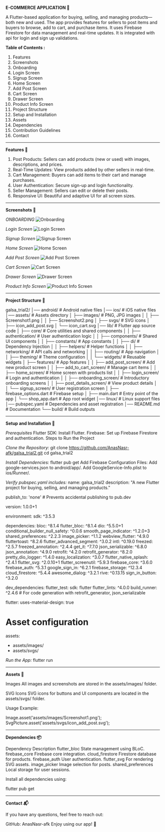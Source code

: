 **E-COMMERCE APPLICATION 🚀**

A Flutter-based application for buying, selling, and managing products—both new and used.
The app provides features for sellers to post items and buyers to browse, add to cart, and purchase items.
It uses Firebase Firestore for data management and real-time updates.
It is integrated with api for login and sign up validations.

**Table of Contents :** 
1. Features
2. Screenshots
3. Onboarding
4. Login Screen
5. Signup Screen
6. Home Screen
7. Add Post Screen
8. Cart Screen
9. Drawer Screen
10. Product Info Screen
11. Project Structure
12. Setup and Installation
13. Assets
14. Dependencies
15. Contribution Guidelines
16. Contact

--------------------------------------------------------------------------------------------------------------------------

**Features 🌟**

1. Post Products: Sellers can add products (new or used) with images, descriptions, and prices.
2. Real-Time Updates: View products added by other sellers in real-time.
3. Cart Management: Buyers can add items to their cart and manage purchases.
4. User Authentication: Secure sign-up and login functionality.
5. Seller Management: Sellers can edit or delete their posts.
6. Responsive UI: Beautiful and adaptive UI for all screen sizes.

---------------------------------------------------------------------------------------------------------------------------

**Screenshots 📸**

_ONBOARDING_
![Onboarding](assets/images/onBoardingScreen.png)

_Login Screen_
![Login Screen](assets/images/loginScreen.png)

_Signup Screen_
![Signup Screen](assets/images/signUpScreen.png)

_Home Screen_
![Home Screen](assets/images/homePageScreen.png)

_Add Post Screen_
![Add Post Screen](assets/images/addPostScreen.png)

_Cart Screen_
![Cart Screen](assets/images/cartScreen.png)

_Drawer Screen_
![Drawer Screen](assets/images/drawerScreen.png)

_Product Info Screen_
![Product Info Screen](assets/images/productInfoScreen.png)

---------------------------------------------------------------------------------------------------------------------------

**Project Structure 📂**

galsa_trial2/
│── android/                       # Android native files
│── ios/                           # iOS native files
│── assets/                        # Assets directory
│   ├── images/                    # PNG, JPG images
│   │   ├── Screenshot1.png
│   │   ├── Screenshot2.png
│   ├── svgs/                      # SVG icons
│       ├── icon_add_post.svg
│       └── icon_cart.svg
│── lib/                           # Flutter app source code
│   ├── core/                      # Core utilities and shared components
│   │   ├── authentication/        # User authentication logic
│   │   ├── components/            # Shared UI components
│   │   ├── constants/             # App constants
│   │   ├── di/                    # Dependency Injection
│   │   ├── helpers/               # Helper functions
│   │   ├── networking/            # API calls and networking
│   │   ├── routing/               # App navigation
│   │   ├── theming/               # Theme configuration
│   │   └── widgets/               # Reusable widgets
│   ├── features/                  # App features
│   │   ├── add_post_screen/       # Add new product screen
│   │   ├── add_to_cart_screen/    # Manage cart items
│   │   ├── home_screen/           # Home screen with products list
│   │   ├── login_screen/          # Login and authentication
│   │   ├── onboarding_screen/     # Introductory onboarding screens
│   │   ├── post_details_screen/   # View product details
│   │   └── signup_screen/         # User registration screen
│   ├── firebase_options.dart      # Firebase setup
│   ├── main.dart                  # Entry point of the app
│   └── shop_app.dart              # App root widget
│── linux/                         # Linux support files
│── pubspec.yaml                   # Dependencies and asset registration
│── README.md                      # Documentation
└── build/                         # Build outputs

---------------------------------------------------------------------------------------------------------------------------

**Setup and Installation 🔧**

_Prerequisites_
Flutter SDK: Install Flutter.
Firebase: Set up Firebase Firestore and authentication.
Steps to Run the Project

_Clone the Repository:_
git clone https://github.com/AnasNasr-afk/galsa_trial2.git
cd galsa_trial2

_Install Dependencies:_
flutter pub get
Add Firebase Configuration Files:
Add google-services.json to android/app/.
Add GoogleService-Info.plist to ios/Runner/.



_Verify pubspec.yaml includes:_
name: galsa_trial2
description: "A new Flutter project for buying, selling, and managing products."

publish_to: 'none' # Prevents accidental publishing to pub.dev

version: 1.0.0+1

environment:
sdk: ^3.5.3

dependencies:
bloc: ^8.1.4
flutter_bloc: ^8.1.4
dio: ^5.5.0+1
conditional_builder_null_safety: ^0.0.6
smooth_page_indicator: ^1.2.0+3
shared_preferences: ^2.2.3
image_picker: ^1.1.2
webview_flutter: ^4.9.0
fluttertoast: ^8.2.6
flutter_advanced_segment: ^3.0.2
intl: ^0.19.0
freezed: ^2.5.7
freezed_annotation: ^2.4.4
get_it: ^7.7.0
json_serializable: ^6.8.0
json_annotation: ^4.9.0
retrofit: ^4.2.0
retrofit_generator: ^8.2.0
pretty_dio_logger: ^1.4.0
easy_localization: ^3.0.7
flutter_native_splash: ^2.4.1
flutter_svg: ^2.0.10+1
flutter_screenutil: ^5.9.3
firebase_core: ^3.6.0
firebase_auth: ^5.3.1
google_sign_in: ^6.2.1
firebase_storage: ^12.3.4
cloud_firestore: ^5.4.4
awesome_dialog: ^3.2.1
rive: ^0.13.15
sign_in_button: ^3.2.0

dev_dependencies:
flutter_test:
sdk: flutter
flutter_lints: ^4.0.0
build_runner: ^2.4.6 # For code generation with retrofit_generator, json_serializable

flutter:
uses-material-design: true

# Asset configuration
assets:
- assets/images/
- assets/svgs/

_Run the App:_
flutter run

---------------------------------------------------------------------------------------------

**Assets 🎨**

Images
All images and screenshots are stored in the assets/images/ folder.

SVG Icons
SVG icons for buttons and UI components are located in the assets/svgs/ folder.

Usage Example:

Image.asset('assets/images/Screenshot1.png');
SvgPicture.asset('assets/svgs/icon_add_post.svg');

-------------------------------------------------------------------------------------------

**Dependencies 📦**

Dependency	Description
flutter_bloc	State management using BLoC.
firebase_core	Firebase core integration.
cloud_firestore	Firestore database for products.
firebase_auth	User authentication.
flutter_svg	For rendering SVG assets.
image_picker	Image selection for posts.
shared_preferences	Local storage for user sessions.

Install all dependencies using:

flutter pub get

-------------------------------------------------------------------------------------------


**Contact 📬**

If you have any questions, feel free to reach out:

GitHub: AnasNasr-afk
Enjoy using our app! 🚀
